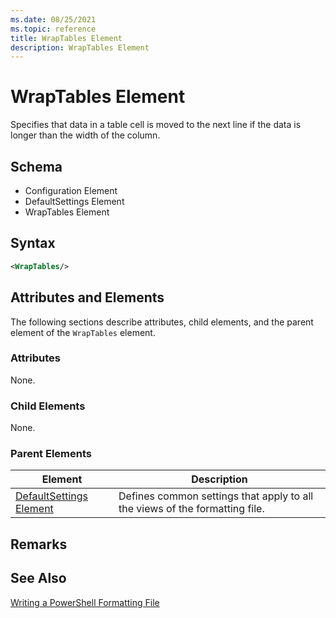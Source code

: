 ```yaml
---
ms.date: 08/25/2021
ms.topic: reference
title: WrapTables Element
description: WrapTables Element
---
```

# WrapTables Element

Specifies that data in a table cell is moved to the next line if the data is longer than the width
of the column.

## Schema

- Configuration Element
- DefaultSettings Element
- WrapTables Element

## Syntax

```xml
<WrapTables/>
```

## Attributes and Elements

The following sections describe attributes, child elements, and the parent element of the
`WrapTables` element.

### Attributes

None.

### Child Elements

None.

### Parent Elements

|Element|Description|
|-------------|-----------------|
|[DefaultSettings Element](./defaultsettings-element-format.md)|Defines common settings that apply to all the views of the formatting file.|

## Remarks

## See Also

[Writing a PowerShell Formatting File](./writing-a-powershell-formatting-file.md)

